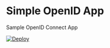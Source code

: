 # Simple OpenID App

Sample OpenID Connect App

[![Deploy](https://www.herokucdn.com/deploy/button.png)](https://heroku.com/deploy?template=https://github.com/yusukeoshiro/simple-openid-app)
